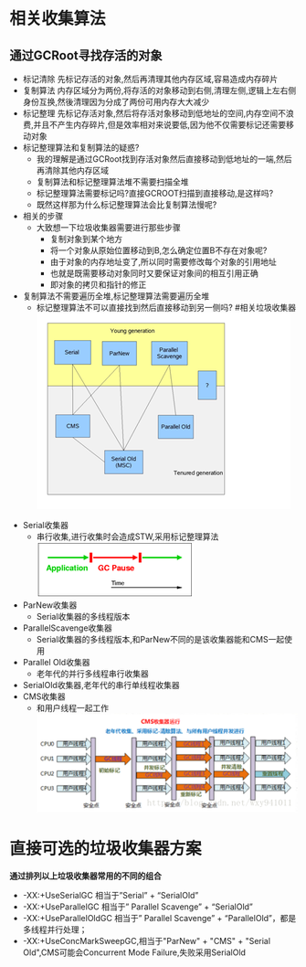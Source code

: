 # 相关收集算法
## 通过GCRoot寻找存活的对象
+ 标记清除  先标记存活的对象,然后再清理其他内存区域,容易造成内存碎片
+ 复制算法  内存区域分为两份,将存活的对象移动到右侧,清理左侧,逻辑上左右侧身份互换,然後清理因为分成了两份可用内存大大减少
+ 标记整理  先标记存活对象,然后将存活对象移动到低地址的空间,内存空间不浪费,并且不产生内存碎片,但是效率相对来说要低,因为他不仅需要标记还需要移动对象
+ 标记整理算法和复制算法的疑惑?
    + 我的理解是通过GCRoot找到存活对象然后直接移动到低地址的一端,然后再清除其他内存区域
    + 复制算法和标记整理算法堆不需要扫描全堆
    + 标记整理算法需要标记吗?直接GCROOT扫描到直接移动,是这样吗?
    + 既然这样那为什么标记整理算法会比复制算法慢呢?
+ 相关的步骤
    + 大致想一下垃圾收集器需要进行那些步骤
        + 复制对象到某个地方
        + 将一个对象从原始位置移动到B,怎么确定位置B不存在对象呢?
        + 由于对象的内存地址变了,所以同时需要修改每个对象的引用地址
        + 也就是既需要移动对象同时又要保证对象间的相互引用正确
        + 即对象的拷贝和指针的修正
+ 复制算法不需要遍历全堆,标记整理算法需要遍历全堆
    + 标记整理算法不可以直接找到然后直接移动到另一侧吗?
#相关垃圾收集器
![年轻代和年老代的垃圾收集器](../../resources/photo/gc-collector.gif)
* Serial收集器
    * 串行收集,进行收集时会造成STW,采用标记整理算法  
    ![](../../resources/photo/Serial.gif)
* ParNew收集器
    * Serial收集器的多线程版本
* ParallelScavenge收集器
    * Serial收集器的多线程版本,和ParNew不同的是该收集器能和CMS一起使用
* Parallel Old收集器
    * 老年代的并行多线程串行收集器
* SerialOld收集器,老年代的串行单线程收集器
* CMS收集器
    * 和用户线程一起工作
    ![CMS收集器](../../resources/photo/cms-collector.png "CMS收集器工作原理")
# 直接可选的垃圾收集器方案
**通过排列以上垃圾收集器常用的不同的组合**
* -XX:+UseSerialGC
相当于”Serial” + “SerialOld”
* -XX:+UseParallelGC
相当于” Parallel Scavenge” + “SerialOld”
* -XX:+UseParallelOldGC
相当于” Parallel Scavenge” + “ParallelOld”，都是多线程并行处理；
* -XX:+UseConcMarkSweepGC,相当于"ParNew" + "CMS" + "Serial Old",CMS可能会Concurrent Mode Failure,失败采用SerialOld

